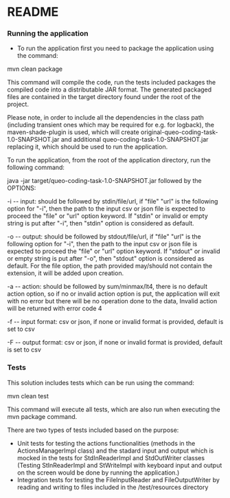 # README #

### Running the application ###

* To run the application first you need to package the application using the command:  

mvn clean package

This command will compile the code, run the tests included
packages the compiled code into a distributable JAR format.
The generated packaged files are contained in the target directory found under the root of the project.

Please note, in order to include all the dependencies in the class path 
(including transient ones which may be required for e.g. for logback), 
the maven-shade-plugin is used, which will create original-queo-coding-task-1.0-SNAPSHOT.jar and 
additional queo-coding-task-1.0-SNAPSHOT.jar replacing it, which should be used to run the application.

To run the application, from the root of the application directory, run the following command:

java -jar target/queo-coding-task-1.0-SNAPSHOT.jar 
followed by the OPTIONS:

-i -- input: should be followed by stdin/file/url,
    if "file" "url" is the following option for "-i",
    then the path to the input csv or json file is expected 
    to proceed the "file" or "url" option keyword.
    If "stdin" or invalid or empty string is put after "-i",
    then "stdin" option is considered as default.

-o -- output: should be followed by stdout/file/url,
    if "file" "url" is the following option for "-i",
    then the path to the input csv or json file is expected
    to proceed the "file" or "url" option keyword.
    If "stdout" or invalid or empty string is put after "-o",
    then "stdout" option is considered as default.
    For the file option, the path provided may/should not contain the extension,
    it will be added upon creation.

-a -- action: should be followed by sum/minmax/lt4,
    there is no default action option, so if no or invalid 
    action option is put, the application will exit with no error
    but there will be no operation done to the data,
    Invalid action will be returned with error code 4

-f -- input format: csv or json, if none or invalid format is provided, default is set to csv

-F -- output format: csv or json, if none or invalid format is provided, default is set to csv

### Tests ###

This solution includes tests which can be run using the command:

mvn clean test

This command will execute all tests, which are also run when executing the mvn package command.

There are two types of tests included based on the purpose:

- Unit tests for testing the actions functionalities (methods in the ActionsManagerImpl class) 
and the stadard input and output which is mocked in the tests for StdInReaderImpl and StdOutWriter classes
  (Testing StInReaderImpl and StWriteImpl with keyboard input and output on the screen would be done by running the application.)
- Integration tests for testing the FileInputReader and FileOutputWriter by reading and writing to files included in the /test/resources directory
